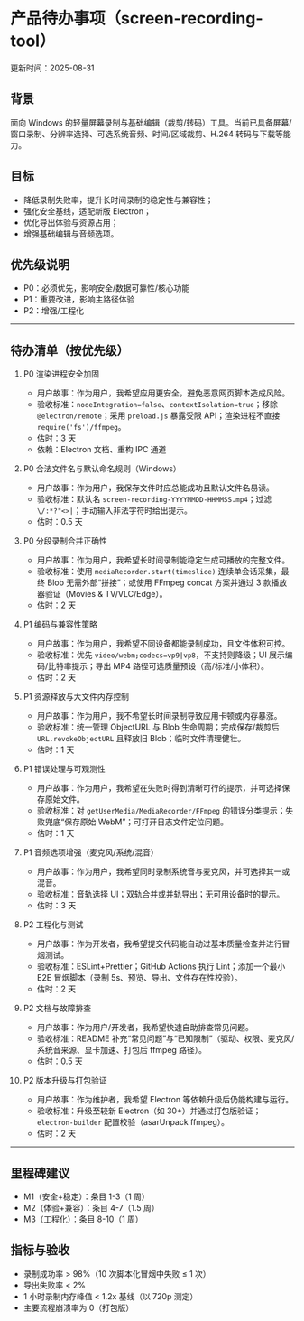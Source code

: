 # 产品待办事项（screen-recording-tool）

更新时间：2025-08-31

## 背景
面向 Windows 的轻量屏幕录制与基础编辑（裁剪/转码）工具。当前已具备屏幕/窗口录制、分辨率选择、可选系统音频、时间/区域裁剪、H.264 转码与下载等能力。

## 目标
- 降低录制失败率，提升长时间录制的稳定性与兼容性；
- 强化安全基线，适配新版 Electron；
- 优化导出体验与资源占用；
- 增强基础编辑与音频选项。

## 优先级说明
- P0：必须优先，影响安全/数据可靠性/核心功能
- P1：重要改进，影响主路径体验
- P2：增强/工程化

---

## 待办清单（按优先级）

1. P0 渲染进程安全加固
   - 用户故事：作为用户，我希望应用更安全，避免恶意网页脚本造成风险。
   - 验收标准：`nodeIntegration=false`、`contextIsolation=true`；移除 `@electron/remote`；采用 `preload.js` 暴露受限 API；渲染进程不直接 `require('fs')/ffmpeg`。
   - 估时：3 天
   - 依赖：Electron 文档、重构 IPC 通道

2. P0 合法文件名与默认命名规则（Windows）
   - 用户故事：作为用户，我保存文件时应总能成功且默认文件名易读。
   - 验收标准：默认名 `screen-recording-YYYYMMDD-HHMMSS.mp4`；过滤 `\/:*?"<>|`；手动输入非法字符时给出提示。
   - 估时：0.5 天

3. P0 分段录制合并正确性
   - 用户故事：作为用户，我希望长时间录制能稳定生成可播放的完整文件。
   - 验收标准：使用 `mediaRecorder.start(timeslice)` 连续单会话采集，最终 Blob 无需外部“拼接”；或使用 FFmpeg concat 方案并通过 3 款播放器验证（Movies & TV/VLC/Edge）。
   - 估时：2 天

4. P1 编码与兼容性策略
   - 用户故事：作为用户，我希望不同设备都能录制成功，且文件体积可控。
   - 验收标准：优先 `video/webm;codecs=vp9|vp8`，不支持则降级；UI 展示编码/比特率提示；导出 MP4 路径可选质量预设（高/标准/小体积）。
   - 估时：2 天

5. P1 资源释放与大文件内存控制
   - 用户故事：作为用户，我不希望长时间录制导致应用卡顿或内存暴涨。
   - 验收标准：统一管理 ObjectURL 与 Blob 生命周期；完成保存/裁剪后 `URL.revokeObjectURL` 且释放旧 Blob；临时文件清理健壮。
   - 估时：1 天

6. P1 错误处理与可观测性
   - 用户故事：作为用户，我希望在失败时得到清晰可行的提示，并可选择保存原始文件。
   - 验收标准：对 `getUserMedia/MediaRecorder/FFmpeg` 的错误分类提示；失败兜底“保存原始 WebM”；可打开日志文件定位问题。
   - 估时：1 天

7. P1 音频选项增强（麦克风/系统/混音）
   - 用户故事：作为用户，我希望同时录制系统音与麦克风，并可选择其一或混音。
   - 验收标准：音轨选择 UI；双轨合并或并轨导出；无可用设备时的提示。
   - 估时：3 天

8. P2 工程化与测试
   - 用户故事：作为开发者，我希望提交代码能自动过基本质量检查并进行冒烟测试。
   - 验收标准：ESLint+Prettier；GitHub Actions 执行 Lint；添加一个最小 E2E 冒烟脚本（录制 5s、预览、导出、文件存在性校验）。
   - 估时：2 天

9. P2 文档与故障排查
   - 用户故事：作为用户/开发者，我希望快速自助排查常见问题。
   - 验收标准：README 补充“常见问题”与“已知限制”（驱动、权限、麦克风/系统音来源、显卡加速、打包后 ffmpeg 路径）。
   - 估时：0.5 天

10. P2 版本升级与打包验证
    - 用户故事：作为维护者，我希望 Electron 等依赖升级后仍能构建与运行。
    - 验收标准：升级至较新 Electron（如 30+）并通过打包版验证；`electron-builder` 配置校验（asarUnpack ffmpeg）。
    - 估时：2 天

---

## 里程碑建议
- M1（安全+稳定）：条目 1-3（1 周）
- M2（体验+兼容）：条目 4-7（1.5 周）
- M3（工程化）：条目 8-10（1 周）

## 指标与验收
- 录制成功率 > 98%（10 次脚本化冒烟中失败 ≤ 1 次）
- 导出失败率 < 2%
- 1 小时录制内存峰值 < 1.2x 基线（以 720p 测定）
- 主要流程崩溃率为 0（打包版）
